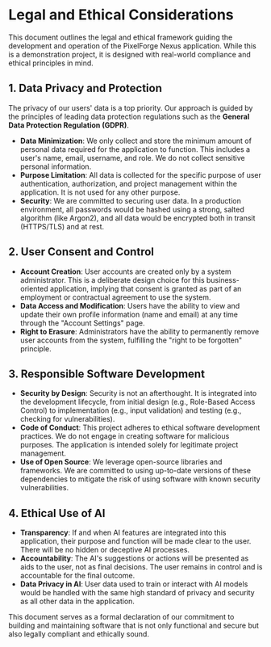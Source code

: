 # Legal and Ethical Considerations

This document outlines the legal and ethical framework guiding the development and operation of the PixelForge Nexus application. While this is a demonstration project, it is designed with real-world compliance and ethical principles in mind.

## 1. Data Privacy and Protection

The privacy of our users' data is a top priority. Our approach is guided by the principles of leading data protection regulations such as the **General Data Protection Regulation (GDPR)**.

*   **Data Minimization**: We only collect and store the minimum amount of personal data required for the application to function. This includes a user's name, email, username, and role. We do not collect sensitive personal information.
*   **Purpose Limitation**: All data is collected for the specific purpose of user authentication, authorization, and project management within the application. It is not used for any other purpose.
*   **Security**: We are committed to securing user data. In a production environment, all passwords would be hashed using a strong, salted algorithm (like Argon2), and all data would be encrypted both in transit (HTTPS/TLS) and at rest.

## 2. User Consent and Control

*   **Account Creation**: User accounts are created only by a system administrator. This is a deliberate design choice for this business-oriented application, implying that consent is granted as part of an employment or contractual agreement to use the system.
*   **Data Access and Modification**: Users have the ability to view and update their own profile information (name and email) at any time through the "Account Settings" page.
*   **Right to Erasure**: Administrators have the ability to permanently remove user accounts from the system, fulfilling the "right to be forgotten" principle.

## 3. Responsible Software Development

*   **Security by Design**: Security is not an afterthought. It is integrated into the development lifecycle, from initial design (e.g., Role-Based Access Control) to implementation (e.g., input validation) and testing (e.g., checking for vulnerabilities).
*   **Code of Conduct**: This project adheres to ethical software development practices. We do not engage in creating software for malicious purposes. The application is intended solely for legitimate project management.
*   **Use of Open Source**: We leverage open-source libraries and frameworks. We are committed to using up-to-date versions of these dependencies to mitigate the risk of using software with known security vulnerabilities.

## 4. Ethical Use of AI

*   **Transparency**: If and when AI features are integrated into this application, their purpose and function will be made clear to the user. There will be no hidden or deceptive AI processes.
*   **Accountability**: The AI's suggestions or actions will be presented as aids to the user, not as final decisions. The user remains in control and is accountable for the final outcome.
*   **Data Privacy in AI**: User data used to train or interact with AI models would be handled with the same high standard of privacy and security as all other data in the application.

This document serves as a formal declaration of our commitment to building and maintaining software that is not only functional and secure but also legally compliant and ethically sound.
